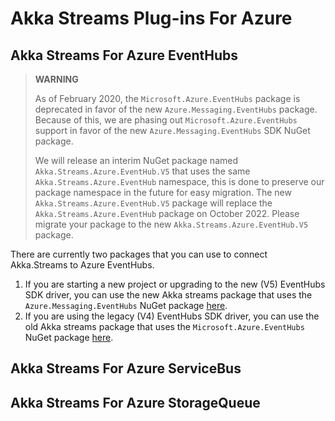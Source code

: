 # Akka Streams Plug-ins For Azure

## Akka Streams For Azure EventHubs

> __WARNING__
>
> As of February 2020, the `Microsoft.Azure.EventHubs` package is deprecated in favor of the new `Azure.Messaging.EventHubs` package. Because of this, we are phasing out `Microsoft.Azure.EventHubs` support in favor of the new `Azure.Messaging.EventHubs` SDK NuGet package.
>
> We will release an interim NuGet package named `Akka.Streams.Azure.EventHub.V5` that uses the same `Akka.Streams.Azure.EventHub` namespace, this is done to preserve our package namespace in the future for easy migration. The new `Akka.Streams.Azure.EventHub.V5` package will replace the `Akka.Streams.Azure.EventHub` package on October 2022. Please migrate your package to the new `Akka.Streams.Azure.EventHub.V5` package.

There are currently two packages that you can use to connect Akka.Streams to Azure EventHubs.

1. If you are starting a new project or upgrading to the new (V5) EventHubs SDK driver, you can use the new Akka streams package that uses the `Azure.Messaging.EventHubs` NuGet package [here](./Akka.Streams.Azure.EventHub.V5).
2. If you are using the legacy (V4) EventHubs SDK driver, you can use the old Akka streams package that uses the `Microsoft.Azure.EventHubs` NuGet package [here](./Akka.Streams.Azure.EventHub).

## Akka Streams For Azure ServiceBus

## Akka Streams For Azure StorageQueue
